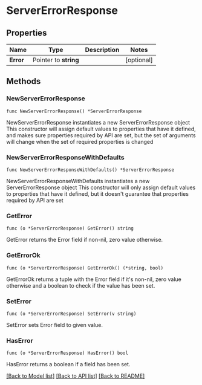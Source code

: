 # ServerErrorResponse

## Properties

Name | Type | Description | Notes
------------ | ------------- | ------------- | -------------
**Error** | Pointer to **string** |  | [optional] 

## Methods

### NewServerErrorResponse

`func NewServerErrorResponse() *ServerErrorResponse`

NewServerErrorResponse instantiates a new ServerErrorResponse object
This constructor will assign default values to properties that have it defined,
and makes sure properties required by API are set, but the set of arguments
will change when the set of required properties is changed

### NewServerErrorResponseWithDefaults

`func NewServerErrorResponseWithDefaults() *ServerErrorResponse`

NewServerErrorResponseWithDefaults instantiates a new ServerErrorResponse object
This constructor will only assign default values to properties that have it defined,
but it doesn't guarantee that properties required by API are set

### GetError

`func (o *ServerErrorResponse) GetError() string`

GetError returns the Error field if non-nil, zero value otherwise.

### GetErrorOk

`func (o *ServerErrorResponse) GetErrorOk() (*string, bool)`

GetErrorOk returns a tuple with the Error field if it's non-nil, zero value otherwise
and a boolean to check if the value has been set.

### SetError

`func (o *ServerErrorResponse) SetError(v string)`

SetError sets Error field to given value.

### HasError

`func (o *ServerErrorResponse) HasError() bool`

HasError returns a boolean if a field has been set.


[[Back to Model list]](../README.md#documentation-for-models) [[Back to API list]](../README.md#documentation-for-api-endpoints) [[Back to README]](../README.md)


